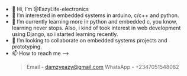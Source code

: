 - 👋 Hi, I’m @EazyLife-electronics
- 👀 I’m interested in embedded systems in arduino, c/c++ and python.
- 🌱 I’m currently learning more in python and embedded c, you know, learning never stops. Also, i kind of took interest in web development using Django, so i started learning recently.
- 💞️ I’m looking to collaborate on embedded systems projects and prototyping.
- 📫 How to reach me -->
  > Email - damzyeazy@gmail.com
  > WhatsApp - +2347051548082

<!---
EazyLife-electronics/EazyLife-electronics is a ✨ special ✨ repository because its `README.md` (this file) appears on your GitHub profile.
You can click the Preview link to take a look at your changes.
--->
